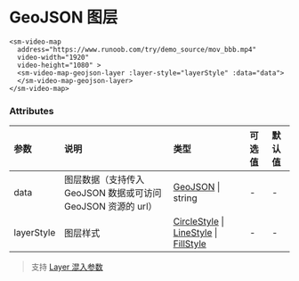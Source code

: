 # GeoJSON 图层

```vue
<sm-video-map 
  address="https://www.runoob.com/try/demo_source/mov_bbb.mp4" 
  video-width="1920" 
  video-height="1080" >
  <sm-video-map-geojson-layer :layer-style="layerStyle" :data="data">
  </sm-video-map-geojson-layer>
</sm-video-map>
```

### Attributes

| 参数       | 说明                                                         | 类型                                                                                                                                                                                          | 可选值 | 默认值 |
| :--------- | :----------------------------------------------------------- | :-------------------------------------------------------------------------------------------------------------------------------------------------------------------------------------------- | :----- | :----- |
| data       | 图层数据（支持传入 GeoJSON 数据或可访问 GeoJSON 资源的 url） | [GeoJSON](https://geojson.org/) \| string                                                                                                                                                     | -      | -      |
| layerStyle | 图层样式                                                     | [CircleStyle](/zh/api/common-types/common-types.md#circlestyle) \| [LineStyle](/zh/api/common-types/common-types.md#linestyle) \| [FillStyle](/zh/api/common-types/common-types.md#fillstyle) | -      | -      |

> 支持 [Layer 混入参数](/zh/api/mixin/mixin.md#layer)
